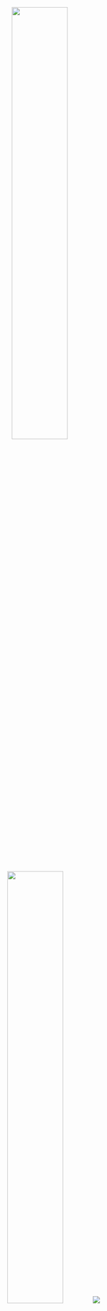 <p align="center">
  <img height="50%" width="auto" src ="https://github-readme-stats.vercel.app/api?username=mene6&show_icons=true&count_private=true&theme=github_dark&hide_border=true&hide=issues,contribs&bg_color=00000000">
  <img height="50%" width="auto" src ="https://github-readme-stats.vercel.app/api/top-langs/?username=mene6&layout=compact&hide_border=true&theme=github_dark&bg_color=00000000&langs_count=6&hide=jupyter%20notebook,tex,css,php&exclude_repo=Pacman-AI">
  <img src ="https://github-readme-streak-stats.herokuapp.com?user=mene6&theme=github_dark&hide_border=true&background=FFFFFF00">
  <br>
  <br>
 
</p>
